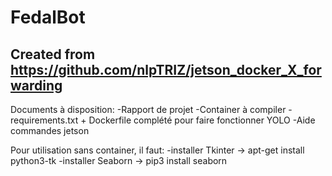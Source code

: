# FedalBot
## Created from https://github.com/nlpTRIZ/jetson_docker_X_forwarding

Documents à disposition:
-Rapport de projet
-Container à compiler
-requirements.txt + Dockerfile complété pour faire fonctionner YOLO
-Aide commandes jetson

Pour utilisation sans container, il faut:
-installer Tkinter -> apt-get install python3-tk
-installer Seaborn -> pip3 install seaborn
